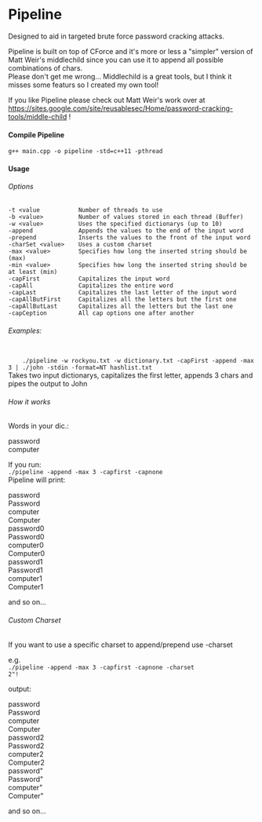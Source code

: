 # Pipeline
Designed to aid in targeted brute force password cracking attacks.    

Pipeline is built on top of CForce and it's more or less a "simpler" version of Matt Weir's middlechild since you can use it to append all possible combinations of chars.    
Please don't get me wrong... Middlechild is a great tools, but I think it misses some featurs so I created my own tool!    

If you like Pipeline please check out Matt Weir's work over at https://sites.google.com/site/reusablesec/Home/password-cracking-tools/middle-child !    

#### Compile Pipeline
<code>g++ main.cpp -o pipeline -std=c++11 -pthread</code>    

#### Usage

###### Options

    -t <value           Number of threads to use     
    -b <value>          Number of values stored in each thread (Buffer)     
    -w <value>          Uses the specified dictionarys (up to 10)     
    -append             Appends the values to the end of the input word     
    -prepend            Inserts the values to the front of the input word     
    -charSet <value>    Uses a custom charset     
    -max <value>        Specifies how long the inserted string should be (max)
    -min <value>        Specifies how long the inserted string should be at least (min)
    -capFirst           Capitalizes the input word     
    -capAll             Capitalizes the entire word     
    -capLast            Capitalizes the last letter of the input word      
    -capAllButFirst     Capitalizes all the letters but the first one     
    -capAllButLast      Capitalizes all the letters but the last one      
    -capCeption         All cap options one after another      

###### Examples:
<code>
    ./pipeline -w rockyou.txt -w dictionary.txt -capFirst -append -max 3 | ./john -stdin -format=NT hashlist.txt
</code>    
    Takes two input dictionarys, capitalizes the first letter, appends 3 chars and pipes the output to John    


###### How it works

   
Words in your dic.:    

password    
computer    

If you run:    
<code>./pipeline -append -max 3 -capfirst -capnone</code>        
Pipeline will print:    

password    
Password    
computer    
Computer    
password0    
Password0    
computer0    
Computer0    
password1    
Password1    
computer1    
Computer1    

and so on...    

###### Custom Charset

If you want to use a specific charset to append/prepend use -charset    

e.g.    
<code>./pipeline -append -max 3 -capfirst -capnone -charset 2\"\!</code>    

output:    

password    
Password    
computer    
Computer    
password2    
Password2    
computer2    
Computer2    
password"    
Password"    
computer"    
Computer"    

and so on...    
